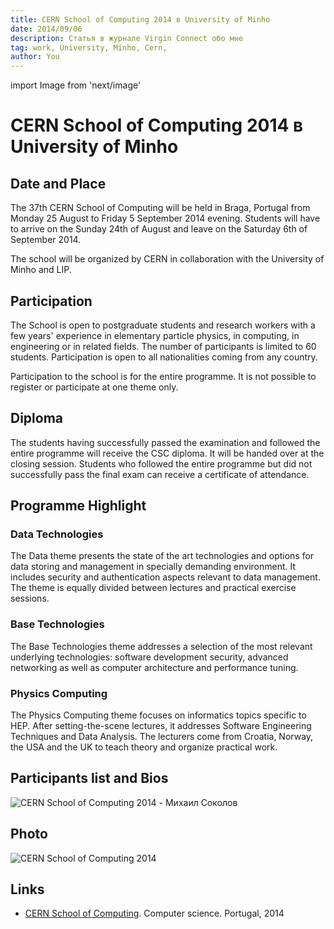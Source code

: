 ```yaml
---
title: CERN School of Computing 2014 в University of Minho
date: 2014/09/06
description: Статья в журнале Virgin Connect обо мне
tag: work, University, Minho, Cern,
author: You
---
```

import Image from 'next/image'


# CERN School of Computing 2014 в University of Minho

## Date and Place
The 37th CERN School of Computing will be held in Braga, Portugal from Monday 25 August to Friday 5 September 2014 evening. Students will have to arrive on the Sunday 24th of August and leave on the Saturday 6th of September 2014.

The school will be organized by CERN in collaboration with the University of Minho and LIP.

## Participation
The School is open to postgraduate students and research workers with a few years' experience in elementary particle physics, in computing, in engineering or in related fields. The number of participants is limited to 60 students. Participation is open to all nationalities coming from any country.

Participation to the school is for the entire programme. It is not possible to register or participate at one theme only.

## Diploma
The students having successfully passed the examination and followed the entire programme will receive the CSC diploma. It will be handed over at the closing session. Students who followed the entire programme but did not successfully pass the final exam can receive a certificate of attendance.

## Programme Highlight
### Data Technologies
The Data theme presents the state of the art technologies and options for data storing and management in specially demanding environment. It includes security and authentication aspects relevant to data management. The theme is equally divided between lectures and practical exercise sessions.	

### Base Technologies
The Base Technologies theme addresses a selection of the most relevant underlying technologies: software development security, advanced networking as well as computer architecture and performance tuning.	

### Physics Computing
The Physics Computing theme focuses on informatics topics specific to HEP. After setting-the-scene lectures, it addresses Software Engineering Techniques and Data Analysis. The lecturers come from Croatia, Norway, the USA and the UK to teach theory and organize practical work. 


## Participants list and Bios
<Image
  src="/images/sokolov-michael-cern-2014.png"
  alt="CERN School of Computing 2014 - Михаил Соколов"
  width={1024}
  height={255}
  priority
  className="next-image"
/>

## Photo
<Image
  src="/images/photo_cern_csc_2014.jpg"
  alt="CERN School of Computing 2014"
  width={}
  height={}
  priority
  className="next-image"
/>

## Links
 - [CERN School of Computing](https://indico.cern.ch/event/298406/). Computer science. Portugal, 2014



